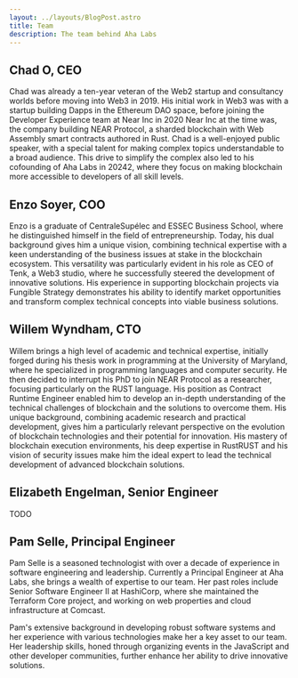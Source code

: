 ```yaml
---
layout: ../layouts/BlogPost.astro
title: Team
description: The team behind Aha Labs
---
```


## Chad O, CEO

Chad was already a ten-year veteran of the Web2 startup and
consultancy worlds before moving into Web3 in 2019. His initial work in Web3 was
with a startup building Dapps in the Ethereum DAO space, before joining the
Developer Experience team at Near Inc in 2020 Near Inc at the time was, the
company building NEAR Protocol, a sharded blockchain with Web Assembly smart
contracts authored in Rust. Chad is a well-enjoyed public speaker, with a
special talent for making complex topics understandable to a broad audience.
This drive to simplify the complex also led to his cofounding of Aha Labs in
20242, where they focus on making blockchain more accessible to developers of
all skill levels.

## Enzo Soyer, COO

Enzo is a graduate of CentraleSupélec and ESSEC Business School, where he
distinguished himself in the field of entrepreneurship. Today, his dual
background gives him a unique vision, combining technical expertise with a keen
understanding of the business issues at stake in the blockchain ecosystem. This
versatility was particularly evident in his role as CEO of Tenk, a Web3 studio,
where he successfully steered the development of innovative solutions. His
experience in supporting blockchain projects via Fungible Strategy demonstrates
his ability to identify market opportunities and transform complex technical
concepts into viable business solutions.

## Willem Wyndham, CTO

Willem brings a high level of academic and technical expertise,
initially forged during his thesis work in programming at the University of
Maryland, where he specialized in programming languages and computer security.
He then decided to interrupt his PhD to join NEAR Protocol as a researcher,
focusing particularly on the RUST language. His position as Contract Runtime
Engineer enabled him to develop an in-depth understanding of the technical
challenges of blockchain and the solutions to overcome them. His unique
background, combining academic research and practical development, gives him a
particularly relevant perspective on the evolution of blockchain technologies
and their potential for innovation. His mastery of blockchain execution
environments, his deep expertise in RustRUST and his vision of security issues
make him the ideal expert to lead the technical development of advanced
blockchain solutions.

## Elizabeth Engelman, Senior Engineer

TODO

## Pam Selle, Principal Engineer

Pam Selle is a seasoned technologist with over a decade of experience in
software engineering and leadership. Currently a Principal Engineer at Aha Labs,
she brings a wealth of expertise to our team. Her past roles include Senior
Software Engineer II at HashiCorp, where she maintained the Terraform Core
project, and working on web properties and cloud infrastructure at Comcast.

Pam's extensive background in developing robust software systems and her
experience with various technologies make her a key asset to our team. Her
leadership skills, honed through organizing events in the JavaScript and other
developer communities, further enhance her ability to drive innovative
solutions.
